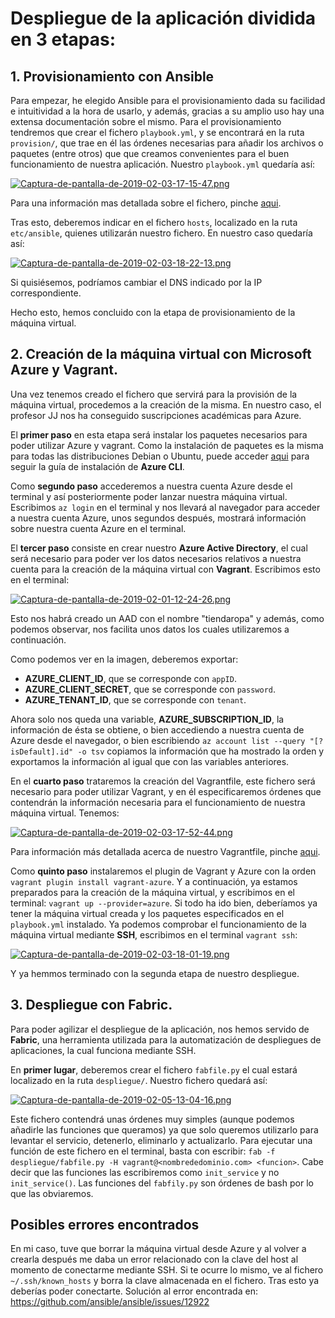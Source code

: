 # Despliegue de la aplicación dividida en 3 etapas:

## 1. Provisionamiento con Ansible

Para empezar, he elegido Ansible para el provisionamiento dada su facilidad e intuitividad a la hora de usarlo, y además, gracias a su amplio uso hay una extensa documentación sobre el mismo.
Para el provisionamiento tendremos que crear el fichero `playbook.yml`, y se encontrará en la ruta `provision/`, que trae en él las órdenes necesarias para añadir los archivos o paquetes (entre otros) que que creamos convenientes para el buen funcionamiento de nuestra aplicación. Nuestro `playbook.yml` quedaría así:

[![Captura-de-pantalla-de-2019-02-03-17-15-47.png](https://i.postimg.cc/0QrzXp1C/Captura-de-pantalla-de-2019-02-03-17-15-47.png)](https://postimg.cc/r0XyKRmd)

Para una información mas detallada sobre el fichero, pinche [aqui](https://github.com/aitorSDL/proyecto-iv-1819/blob/master/doc/playbookDoc.md).

Tras esto, deberemos indicar en el fichero `hosts`, localizado en la ruta `etc/ansible`, quienes utilizarán nuestro fichero. En nuestro caso quedaría así:

[![Captura-de-pantalla-de-2019-02-03-18-22-13.png](https://i.postimg.cc/3NQPx0HH/Captura-de-pantalla-de-2019-02-03-18-22-13.png)](https://postimg.cc/8Jwyy55y)

Si quisiésemos, podríamos cambiar el DNS indicado por la IP correspondiente.

Hecho esto, hemos concluido con la etapa de provisionamiento de la máquina virtual.


## 2. Creación de la máquina virtual con Microsoft Azure y Vagrant.

Una vez tenemos creado el fichero que servirá para la provisión de la máquina virtual, procedemos a la creación de la misma.
En nuestro caso, el profesor JJ nos ha conseguido suscripciones académicas para Azure.

El **primer paso** en esta etapa será instalar los paquetes necesarios para poder utilizar Azure y vagrant. Como la instalación de paquetes es la misma para todas las distribuciones Debian o Ubuntu, puede acceder [aqui](https://docs.microsoft.com/en-us/cli/azure/install-azure-cli-apt?view=azure-cli-latest) para seguir la guía de instalación de **Azure CLI**.

Como **segundo paso** accederemos a nuestra cuenta Azure desde el terminal y así posteriormente poder lanzar nuestra máquina virtual. Escribimos `az login` en el terminal y nos llevará al navegador para acceder a nuestra cuenta Azure, unos segundos después, mostrará información sobre nuestra cuenta Azure en el terminal.

El **tercer paso** consiste en crear nuestro **Azure Active Directory**, el cual será necesario para poder ver los datos necesarios relativos a nuestra cuenta para la creación de la máquina virtual con **Vagrant**. Escribimos esto en el terminal:

[![Captura-de-pantalla-de-2019-02-01-12-24-26.png](https://i.postimg.cc/4xgqvgDJ/Captura-de-pantalla-de-2019-02-01-12-24-26.png)](https://postimg.cc/QHffsRNP)

Esto nos habrá creado un AAD con el nombre "tiendaropa" y además, como podemos observar, nos facilita unos datos los cuales utilizaremos a continuación.

Como podemos ver en la imagen, deberemos exportar:

  - **AZURE_CLIENT_ID**, que se corresponde con `appID`.
  - **AZURE_CLIENT_SECRET**, que se corresponde con `password`.
  - **AZURE_TENANT_ID**, que se corresponde con `tenant`.
  
Ahora solo nos queda una variable, **AZURE_SUBSCRIPTION_ID**, la información de ésta se obtiene, o bien accediendo a nuestra cuenta de Azure desde el navegador, o bien escribiendo `az account list --query "[?isDefault].id" -o tsv` copiamos la información que ha mostrado la orden y exportamos la información al igual que con las variables anteriores.

En el **cuarto paso** trataremos la creación del Vagrantfile, este fichero será necesario para poder utilizar Vagrant, y en él especificaremos órdenes que contendrán la información necesaria para el funcionamiento de nuestra máquina virtual. Tenemos:

[![Captura-de-pantalla-de-2019-02-03-17-52-44.png](https://i.postimg.cc/QxfbnZPg/Captura-de-pantalla-de-2019-02-03-17-52-44.png)](https://postimg.cc/ZCypC2J0)

Para información más detallada acerca de nuestro Vagrantfile, pinche [aqui](https://github.com/aitorSDL/proyecto-iv-1819/blob/master/doc/vagrantfileDoc.md).

Como **quinto paso** instalaremos el plugin de Vagrant y Azure con la orden `vagrant plugin install vagrant-azure`. Y a continuación, ya estamos preparados para la creación de la máquina virtual, y escribimos en el terminal: `vagrant up --provider=azure`. Si todo ha ido bien, deberíamos ya tener la máquina virtual creada y los paquetes especificados en el `playbook.yml` instalado. Ya podemos comprobar el funcionamiento de la máquina virtual mediante **SSH**, escribimos en el terminal `vagrant ssh`:

[![Captura-de-pantalla-de-2019-02-03-18-01-19.png](https://i.postimg.cc/Y91NNhTR/Captura-de-pantalla-de-2019-02-03-18-01-19.png)](https://postimg.cc/DJwbnyv4)

Y ya hemmos terminado con la segunda etapa de nuestro despliegue.


## 3. Despliegue con Fabric.

Para poder agilizar el despliegue de la aplicación, nos hemos servido de **Fabric**, una herramienta utilizada para la automatización de despliegues de aplicaciones, la cual funciona mediante SSH.

En **primer lugar**, deberemos crear el fichero `fabfile.py` el cual estará localizado en la ruta `despliegue/`. Nuestro fichero quedará así:

[![Captura-de-pantalla-de-2019-02-05-13-04-16.png](https://i.postimg.cc/7bvrGnxG/Captura-de-pantalla-de-2019-02-05-13-04-16.png)](https://postimg.cc/5QmRDvQb)

Este fichero contendrá unas órdenes muy simples (aunque podemos añadirle las funciones que queramos) ya que solo queremos utilizarlo para levantar el servicio, detenerlo, eliminarlo y actualizarlo. Para ejecutar una función de este fichero en el terminal, basta con escribir: `fab -f despliegue/fabfile.py -H vagrant@<nombrededominio.com> <funcion>`. Cabe decir que las funciones las escribiremos como `init_service` y no `init_service()`. Las funciones del `fabfily.py` son órdenes de bash por lo que las obviaremos.

## Posibles errores encontrados

En mi caso, tuve que borrar la máquina virtual desde Azure y al volver a crearla después me daba un error relacionado con la clave del host al momento de conectarme mediante SSH. Si te ocurre lo mismo, ve al fichero `~/.ssh/known_hosts` y borra la clave almacenada en el fichero. Tras esto ya deberías poder conectarte. Solución al error encontrada en: https://github.com/ansible/ansible/issues/12922
